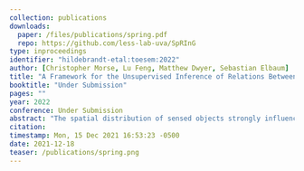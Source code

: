 ```yaml
---
collection: publications
downloads:
  paper: /files/publications/spring.pdf
  repo: https://github.com/less-lab-uva/SpRInG
type: inproceedings
identifier: "hildebrandt-etal:toesem:2022"
author: [Christopher Morse, Lu Feng, Matthew Dwyer, Sebastian Elbaum]
title: "A Framework for the Unsupervised Inference of Relations Between Sensed Object Spatial Distributions and Robot Behaviors"
booktitle: "Under Submission"
pages: ""
year: 2022
conference: Under Submission
abstract: "The spatial distribution of sensed objects strongly influences the behavior of mobile robots. Yet, as robots evolve in complexity to operate in increasingly rich environments, it becomes much more difficult specify the underlying relations between spatial object distributions and robot behavior. We aim to address this challenge by leveraging system trace data to automatically infer relations that help to better characterize these spatial associations. In particular, we introduce SpRInG, a framework for the unsupervised inference of system specifications that characterize the spatial relationships under which a robot operates. Our method builds on a parameterizable notion of reachability to encode relationships of spatial neighborship, which are used to instantiate a language of patterns. These patterns then provide the structure to infer from the traces the connection between such relationships and robot behaviors. We show that SpRInG can automatically infer spatial relations on two distinct domains: autonomous vehicles in traffic and a teleoperated surgical robot. Our results demonstrate the power and expressiveness of SpRInG, in its ability to learn existing system specifications as machine-checkable first-order logic, uncover previously unstated system specifications that are rich and insightful, and reveal contextual differences between executions."
citation:
timestamp: Mon, 15 Dec 2021 16:53:23 -0500
date: 2021-12-18
teaser: /publications/spring.png
---
```

